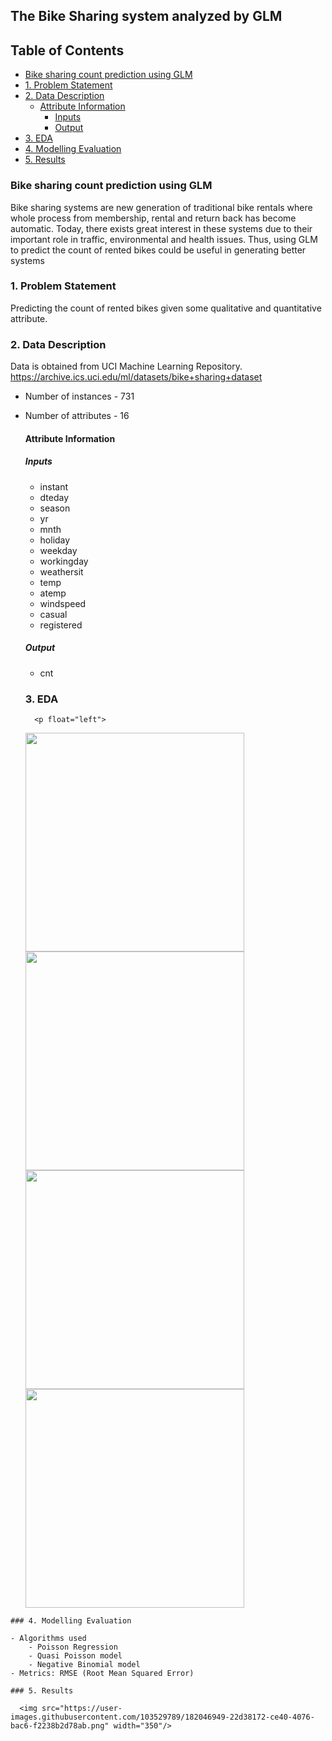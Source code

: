 
## The Bike Sharing system analyzed by GLM

## Table of Contents

 - [Bike sharing count prediction using GLM](#bike-sharing-count-prediction-using-glm)
- [1. Problem Statement](#1-problem-statement)
- [2. Data Description](#2-data-description)
  * [Attribute Information](#attribute-information)
    + [Inputs](#inputs)
    + [Output](#output)
- [3. EDA](#3-eda)
- [4. Modelling Evaluation](#3-modelling-evaluation)
- [5. Results](#4-results)


### Bike sharing count prediction using GLM
Bike sharing systems are new generation of traditional bike rentals where whole process from membership, rental and return back has become automatic. Today, there exists great interest in these systems due to their important role in traffic, environmental and health issues. 
Thus, using GLM to predict the count of rented bikes could be useful in generating better systems

### 1. Problem Statement
Predicting the count of rented bikes given some qualitative and quantitative attribute.

### 2. Data Description
Data is obtained from UCI Machine Learning Repository.
https://archive.ics.uci.edu/ml/datasets/bike+sharing+dataset 

- Number of instances - 731
- Number of attributes - 16

    #### Attribute Information
    ##### Inputs
    - instant
    - dteday 
    - season
    - yr  
    - mnth
    - holiday
    - weekday
    - workingday
    - weathersit
    - temp 
    - atemp 
    - windspeed
    - casual 
    - registered
    ##### Output
    - cnt
    
    ### 3. EDA
        <p float="left">
  <img src="https://user-images.githubusercontent.com/103529789/177041218-70db5e89-d15e-46be-861d-0565fc51c03a.png" width="350"/>
  <img src="https://user-images.githubusercontent.com/103529789/177041253-e2a02a1b-c0d5-414a-bc99-f3e03c75a1b3.png" width="350" /> 
  <img src="https://user-images.githubusercontent.com/103529789/177041256-74d2ad9c-5a9e-4037-8ad0-751a58dc9c91.png" width="350"/>
  <img src="https://user-images.githubusercontent.com/103529789/177041257-4d39716f-1a4e-4d05-a093-e55d386d776f.png" width="350" /> 
</p>
    

    ### 4. Modelling Evaluation

    - Algorithms used
        - Poisson Regression
        - Quasi Poisson model
        - Negative Binomial model
    - Metrics: RMSE (Root Mean Squared Error)

    ### 5. Results
    
      <img src="https://user-images.githubusercontent.com/103529789/182046949-22d38172-ce40-4076-bac6-f2238b2d78ab.png" width="350"/>
   
        
